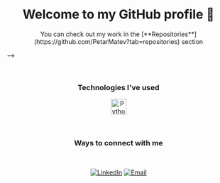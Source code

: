 <h1 align="center"> Welcome to my GitHub profile 👋 </h1>
  
<!-- <p align="center">
  <a href="https://github.com/PetarMatev">
    <img height="150em" src="https://github-readme-stats.vercel.app/api?username=PetarMatev&theme=dark&show_icons=true" />
    <img height="150em" src="https://github-readme-stats.vercel.app/api/top-langs/?username=PetarMatev&theme=dark&layout=compact&hide=HTML,CSS" />

-->

  
<p align="center">
You can check out my work in the [**Repositories**](https://github.com/PetarMatev?tab=repositories) section
</p>
-->

  </a>
</p>

<br>

<h3 align="center">Technologies I've used</h3>

<!-- | Technology | Purpose of use |
| :----------: | -------------- |

| <img align="center" alt="Python" width="35px" src="https://cdn.jsdelivr.net/npm/programming-languages-logos/src/python/python.png"/>| -->

<p align="center">
	<img align="center" alt="Python" width="35px" src="https://cdn.jsdelivr.net/npm/programming-languages-logos/src/python/python.png"/>

	
</p>

<br>


<h3 align="center">Ways to connect with me</h3>
<br/>
<p align="center">
	<a href="https://www.linkedin.com/in/petar-matev-69160451"><img alt="LinkedIn" src="https://img.shields.io/badge/LinkedIn-Petar%20Matev%20-blue?style=flat-square&logo=linkedin"></a>
	<a href="petargmatev@gmail.com"><img alt="Email" src="https://img.shields.io/badge/Email-petargmatev@gmail.com-blue?style=flat-square&logo=gmail"></a>
</p>
